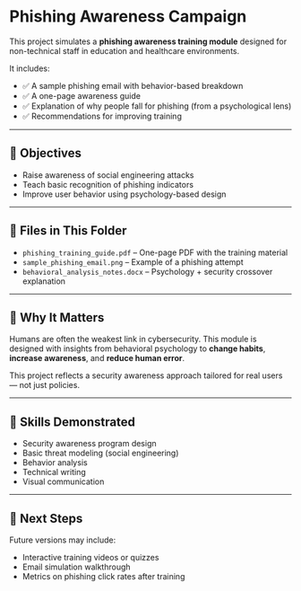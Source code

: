 # Phishing Awareness Campaign

This project simulates a **phishing awareness training module** designed for non-technical staff in education and healthcare environments.

It includes:
- ✅ A sample phishing email with behavior-based breakdown
- ✅ A one-page awareness guide
- ✅ Explanation of why people fall for phishing (from a psychological lens)
- ✅ Recommendations for improving training

---

## 🎯 Objectives

- Raise awareness of social engineering attacks
- Teach basic recognition of phishing indicators
- Improve user behavior using psychology-based design

---

## 📄 Files in This Folder

- `phishing_training_guide.pdf` – One-page PDF with the training material
- `sample_phishing_email.png` – Example of a phishing attempt
- `behavioral_analysis_notes.docx` – Psychology + security crossover explanation

---

## 🧠 Why It Matters

Humans are often the weakest link in cybersecurity. This module is designed with insights from behavioral psychology to **change habits**, **increase awareness**, and **reduce human error**.

This project reflects a security awareness approach tailored for real users — not just policies.

---

## 🔧 Skills Demonstrated

- Security awareness program design  
- Basic threat modeling (social engineering)  
- Behavior analysis  
- Technical writing  
- Visual communication

---

## 📌 Next Steps

Future versions may include:
- Interactive training videos or quizzes
- Email simulation walkthrough
- Metrics on phishing click rates after training
